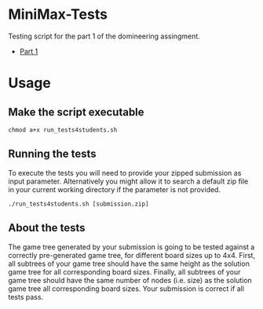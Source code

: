 # MiniMax-Tests

Testing script for the part 1 of the domineering assingment.
- [Part 1](https://github.com/ToastNumber/domineering/blob/master/domineering-part1.md)


# Usage

## Make the script executable

```
chmod a+x run_tests4students.sh
```

## Running the tests

To execute the tests you will need to provide your zipped submission as input parameter. Alternatively you might allow it to search a default zip file in your current working directory if the parameter is not provided.

```
./run_tests4students.sh [submission.zip]
```

## About the tests

The game tree generated by your submission is going to be tested against a correctly pre-generated game tree, for different board sizes up to 4x4. First, all subtrees of your game tree should have the same height as the solution game tree for all corresponding board sizes. Finally, all subtrees of your game tree should have the same number of nodes (i.e. size) as the solution game tree all corresponding board sizes. Your submission is correct if all tests pass.


